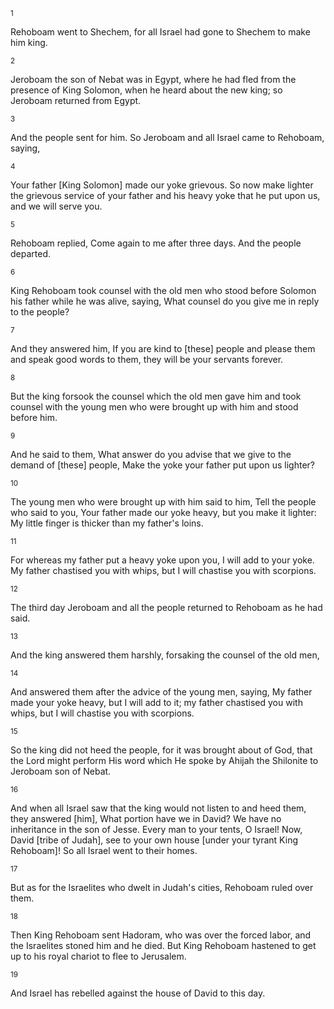 <sup>1</sup> 

Rehoboam went to Shechem, for all Israel had gone to Shechem to make him king. 

<sup>2</sup> 

Jeroboam the son of Nebat was in Egypt, where he had fled from the presence of King Solomon, when he heard about the new king; so Jeroboam returned from Egypt. 

<sup>3</sup> 

And the people sent for him. So Jeroboam and all Israel came to Rehoboam, saying, 

<sup>4</sup> 

Your father [King Solomon] made our yoke grievous. So now make lighter the grievous service of your father and his heavy yoke that he put upon us, and we will serve you. 

<sup>5</sup> 

Rehoboam replied, Come again to me after three days. And the people departed. 

<sup>6</sup> 

King Rehoboam took counsel with the old men who stood before Solomon his father while he was alive, saying, What counsel do you give me in reply to the people? 

<sup>7</sup> 

And they answered him, If you are kind to [these] people and please them and speak good words to them, they will be your servants forever. 

<sup>8</sup> 

But the king forsook the counsel which the old men gave him and took counsel with the young men who were brought up with him and stood before him. 

<sup>9</sup> 

And he said to them, What answer do you advise that we give to the demand of [these] people, Make the yoke your father put upon us lighter? 

<sup>10</sup> 

The young men who were brought up with him said to him, Tell the people who said to you, Your father made our yoke heavy, but you make it lighter: My little finger is thicker than my father's loins. 

<sup>11</sup> 

For whereas my father put a heavy yoke upon you, I will add to your yoke. My father chastised you with whips, but I will chastise you with scorpions. 

<sup>12</sup> 

The third day Jeroboam and all the people returned to Rehoboam as he had said. 

<sup>13</sup> 

And the king answered them harshly, forsaking the counsel of the old men, 

<sup>14</sup> 

And answered them after the advice of the young men, saying, My father made your yoke heavy, but I will add to it; my father chastised you with whips, but I will chastise you with scorpions. 

<sup>15</sup> 

So the king did not heed the people, for it was brought about of God, that the Lord might perform His word which He spoke by Ahijah the Shilonite to Jeroboam son of Nebat. 

<sup>16</sup> 

And when all Israel saw that the king would not listen to and heed them, they answered [him], What portion have we in David? We have no inheritance in the son of Jesse. Every man to your tents, O Israel! Now, David [tribe of Judah], see to your own house [under your tyrant King Rehoboam]! So all Israel went to their homes. 

<sup>17</sup> 

But as for the Israelites who dwelt in Judah's cities, Rehoboam ruled over them. 

<sup>18</sup> 

Then King Rehoboam sent Hadoram, who was over the forced labor, and the Israelites stoned him and he died. But King Rehoboam hastened to get up to his royal chariot to flee to Jerusalem. 

<sup>19</sup> 

And Israel has rebelled against the house of David to this day.